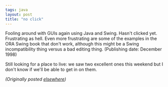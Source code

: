 ```yaml
---
tags: java
layout: post
title: "no click"
---
```




<p>Fooling around with GUIs again using Java and Swing. Hasn't clicked yet. Frustrating as hell. Even more frustrating are some of the examples in the ORA Swing book that don't work, although this might be a Swing incompatibility thing versus a bad editing thing. (Publishing date: December 1998)</p>

<p>Still looking for a place to live: we saw two excellent ones this weekend but I don't know if we'll be able to get in on them.</p>


<p><em>(Originally posted <a href="http://use.perl.org/~lachoy/journal/5724">elsewhere</a>)</em></p>


